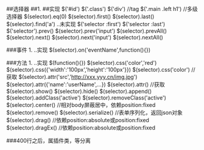 ﻿##选择器
##1.
##实现
$('#id')
$('.class')
$('div')            //tag
$('.main .left h1') //多级选择器
$(selector).eq(0)
$(selector).first()
$(selector).last()
$(selector).find('a')
..未实现
$('selector :first')
$('selector :last')
$('selector').prev()
$(selector).prev('input')
$(selector).prevAll()
$(selector).next()
$(selector).next('input')
$(selector).nextAll()

###事件
1.
..实现
$(selector).on('eventName',function(){})

###方法
1.
..实现
$(function(){})
$(selector).css('color','red')
$(selector).css({'width':'100px','height':'100px'}})
$(selector).css('color')    //获取
$(selector).attr('src','http://xxx.yyy.cn/img.jpg')
$(selector).attr({'name':'userName',...})
$(selector).attr()  //获取
$(selector).show()
$(selector).hide()
$(selector).append()
$(selector).addClass('active')
$(selector).removeClass('active')
$(selector).center()    //相对body屏蔽居中，依赖position:fixed
$(selector).remove()
$(selector).serialize() //表单序列化，返回json对象
$(selector).drag()      //依赖position:absolute或position:fixed
$(selector).dragEx()    //依赖position:absolute或position:fixed

###400行之后，属插件类，等分离
